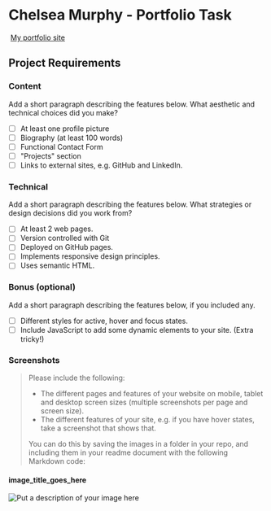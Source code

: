 # Chelsea Murphy - Portfolio Task

​
[My portfolio site](link_to_your_site)
​

## Project Requirements

### Content

Add a short paragraph describing the features below. What aesthetic and technical choices did you make?

- [ ] At least one profile picture
- [ ] Biography (at least 100 words)
- [ ] Functional Contact Form
- [ ] "Projects" section
- [ ] Links to external sites, e.g. GitHub and LinkedIn.
      ​

### Technical

Add a short paragraph describing the features below. What strategies or design decisions did you work from?

- [ ] At least 2 web pages.
- [ ] Version controlled with Git
- [ ] Deployed on GitHub pages.
- [ ] Implements responsive design principles.
- [ ] Uses semantic HTML.

### Bonus (optional)

Add a short paragraph describing the features below, if you included any.

- [ ] Different styles for active, hover and focus states.
- [ ] Include JavaScript to add some dynamic elements to your site. (Extra tricky!)
      ​

### Screenshots

> Please include the following:
>
> - The different pages and features of your website on mobile, tablet and desktop screen sizes (multiple screenshots per page and screen size).
> - The different features of your site, e.g. if you have hover states, take a screenshot that shows that.
>
> You can do this by saving the images in a folder in your repo, and including them in your readme document with the following Markdown code:

#### image_title_goes_here

![Put a description of your image here](./relative_path_to_file)

